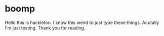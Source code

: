 # boomp
Hello this is hackleton. I know this weird to just type these things. Acutally I'm just testing. Thank you for reading.
